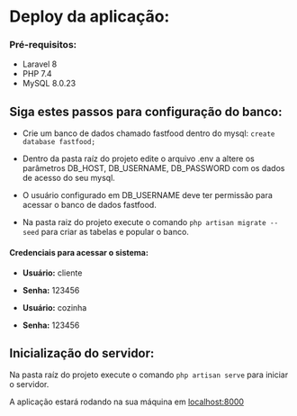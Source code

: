 # Deploy da aplicação:

### Pré-requisitos:

- Laravel 8
- PHP 7.4
- MySQL 8.0.23

## Siga estes passos para configuração do banco:
- Crie um banco de dados chamado fastfood dentro do mysql: `create database fastfood;`

- Dentro da pasta raíz do projeto edite o arquivo .env a altere os parâmetros DB_HOST, DB_USERNAME, DB_PASSWORD com os dados de acesso do seu mysql.

- O usuário configurado em DB_USERNAME deve ter permissão para acessar o banco de dados fastfood.

- Na pasta raiz do projeto execute o comando `php artisan migrate --seed` para criar as tabelas e popular o banco.

#### Credenciais para acessar o sistema:

- **Usuário:** cliente
- **Senha:** 123456

- **Usuário:** cozinha
- **Senha:** 123456

## Inicialização do servidor:

Na pasta raíz do projeto execute o comando `php artisan serve` para iniciar o servidor.

A aplicação estará rodando na sua máquina em [localhost:8000](http://localhost:8000 "localhost:8000")
